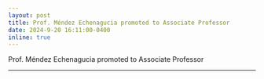 ```yaml
---
layout: post
title: Prof. Méndez Echenagucia promoted to Associate Professor
date: 2024-9-20 16:11:00-0400
inline: true
---
```



Prof. Méndez Echenagucia promoted to Associate Professor


***

